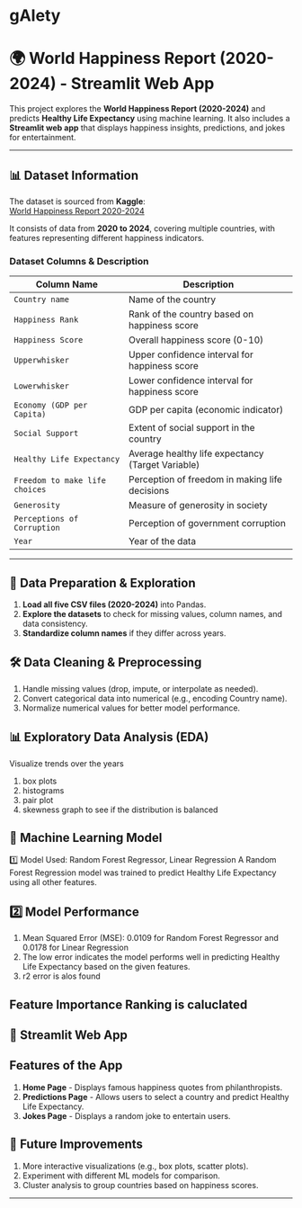 # gAIety
# 🌍 World Happiness Report (2020-2024) - Streamlit Web App  

This project explores the **World Happiness Report (2020-2024)** and predicts **Healthy Life Expectancy** using machine learning. It also includes a **Streamlit web app** that displays happiness insights, predictions, and jokes for entertainment.

---

## 📊 Dataset Information  
The dataset is sourced from **Kaggle**:  
[World Happiness Report 2020-2024](https://www.kaggle.com/datasets/samithsachidanandan/world-happiness-report-2020-2024?select=2020.csv)  

It consists of data from **2020 to 2024**, covering multiple countries, with features representing different happiness indicators.

### **Dataset Columns & Description**  
| Column Name                     | Description |
|---------------------------------|-------------|
| `Country name`                  | Name of the country |
| `Happiness Rank`                | Rank of the country based on happiness score |
| `Happiness Score`               | Overall happiness score (0-10) |
| `Upperwhisker`                  | Upper confidence interval for happiness score |
| `Lowerwhisker`                  | Lower confidence interval for happiness score |
| `Economy (GDP per Capita)`       | GDP per capita (economic indicator) |
| `Social Support`                 | Extent of social support in the country |
| `Healthy Life Expectancy`        | Average healthy life expectancy (Target Variable) |
| `Freedom to make life choices`   | Perception of freedom in making life decisions |
| `Generosity`                     | Measure of generosity in society |
| `Perceptions of Corruption`      | Perception of government corruption |
| `Year`                           | Year of the data |

---

## 📂 Data Preparation & Exploration  

1. **Load all five CSV files (2020-2024)** into Pandas.
2. **Explore the datasets** to check for missing values, column names, and data consistency.
3. **Standardize column names** if they differ across years.
   
## 🛠 Data Cleaning & Preprocessing

1. Handle missing values (drop, impute, or interpolate as needed).
2. Convert categorical data into numerical (e.g., encoding Country name).
3. Normalize numerical values for better model performance.

## 📊 Exploratory Data Analysis (EDA)

Visualize trends over the years 
1. box plots
2. histograms
3. pair plot
4. skewness graph to see if the distribution is balanced

## 🎯 Machine Learning Model
1️⃣ Model Used: Random Forest Regressor, Linear Regression
A Random Forest Regression model was trained to predict Healthy Life Expectancy using all other features.

## 2️⃣ Model Performance
1. Mean Squared Error (MSE): 0.0109 for Random Forest Regressor and 0.0178 for Linear Regression
2. The low error indicates the model performs well in predicting Healthy Life Expectancy based on the given features.
3. r2 error is alos found

## Feature Importance Ranking is caluclated

## 🎨 Streamlit Web App
## Features of the App
1. **Home Page** - Displays famous happiness quotes from philanthropists.
2. **Predictions Page** - Allows users to select a country and predict Healthy Life Expectancy.
3. **Jokes Page** - Displays a random joke to entertain users.

## 📌 Future Improvements
1. More interactive visualizations (e.g., box plots, scatter plots).
2. Experiment with different ML models for comparison.
3. Cluster analysis to group countries based on happiness scores.

----
